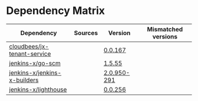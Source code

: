 # Dependency Matrix

Dependency | Sources | Version | Mismatched versions
---------- | ------- | ------- | -------------------
[cloudbees/jx-tenant-service](https://github.com/cloudbees/jx-tenant-service) |  | [0.0.167](https://github.com/cloudbees/jx-tenant-service/releases/tag/v0.0.167) | 
[jenkins-x/go-scm](https://github.com/jenkins-x/go-scm) |  | [1.5.55]() | 
[jenkins-x/jenkins-x-builders](https://github.com/jenkins-x/jenkins-x-builders) |  | [2.0.950-291]() | 
[jenkins-x/lighthouse](https://github.com/jenkins-x/lighthouse) |  | [0.0.256]() | 
